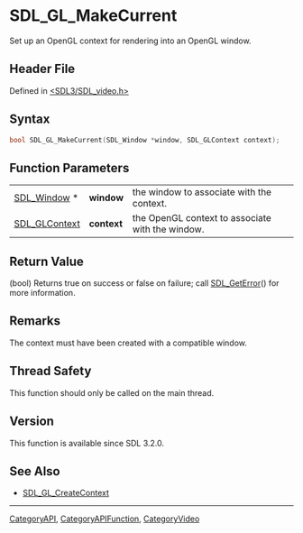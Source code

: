 # SDL_GL_MakeCurrent

Set up an OpenGL context for rendering into an OpenGL window.

## Header File

Defined in [<SDL3/SDL_video.h>](https://github.com/libsdl-org/SDL/blob/main/include/SDL3/SDL_video.h)

## Syntax

```c
bool SDL_GL_MakeCurrent(SDL_Window *window, SDL_GLContext context);
```

## Function Parameters

|                                |             |                                                  |
| ------------------------------ | ----------- | ------------------------------------------------ |
| [SDL_Window](SDL_Window) *     | **window**  | the window to associate with the context.        |
| [SDL_GLContext](SDL_GLContext) | **context** | the OpenGL context to associate with the window. |

## Return Value

(bool) Returns true on success or false on failure; call
[SDL_GetError](SDL_GetError)() for more information.

## Remarks

The context must have been created with a compatible window.

## Thread Safety

This function should only be called on the main thread.

## Version

This function is available since SDL 3.2.0.

## See Also

- [SDL_GL_CreateContext](SDL_GL_CreateContext)






----
[CategoryAPI](CategoryAPI), [CategoryAPIFunction](CategoryAPIFunction), [CategoryVideo](CategoryVideo)

